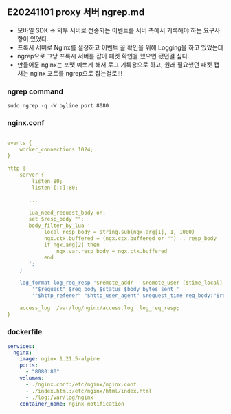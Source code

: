 ## E20241101 proxy 서버 ngrep.md

- 모바일 SDK -> 외부 서버로 전송되는 이벤트를 서버 측에서 기록해야 하는 요구사항이 있었다.
- 프록시 서버로 Nginx를 설정하고 이벤트 꼴 확인을 위해 Logging을 하고 있었는데
- ngrep으로 그냥 프록시 서버를 잡아 패킷 확인을 했으면 됐던걸 싶다.
- 만들어둔 nginx는 포맷 예쁘게 해서 로그 기록용으로 하고, 원래 필요했던 패킷 캡쳐는 nginx 포트를 ngrep으로 잡는걸로!!!

### ngrep command
``` 
sudo ngrep -q -W byline port 8080
```


### nginx.conf
``` yaml

events {
    worker_connections 1024;
}

http {
    server {
        listen 80;
        listen [::]:80;

       ...
       
       lua_need_request_body on;
       set $resp_body "";
       body_filter_by_lua '
            local resp_body = string.sub(ngx.arg[1], 1, 1000)
            ngx.ctx.buffered = (ngx.ctx.buffered or "") .. resp_body
            if ngx.arg[2] then
                ngx.var.resp_body = ngx.ctx.buffered
            end
       ';
    }

    log_format log_req_resp '$remote_addr - $remote_user [$time_local] '
        '"$request" $req_body $status $body_bytes_sent '
        '"$http_referer" "$http_user_agent" $request_time req_body:"$request_body" resp_body:"$resp_body"';

    access_log  /var/log/nginx/access.log  log_req_resp;
}
```

### dockerfile
``` yaml
services:
  nginx:
    image: nginx:1.21.5-alpine
    ports:
      - "8080:80"
    volumes:
      - ./nginx.conf:/etc/nginx/nginx.conf
      - ./index.html:/etc/nginx/html/index.html
      - ./log:/var/log/nginx
    container_name: nginx-notification
```
